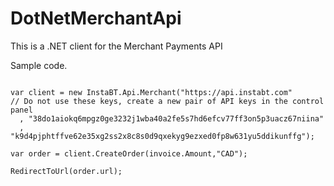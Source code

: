 DotNetMerchantApi
=================

This is a .NET client for the Merchant Payments API


Sample code.

```CSharp

var client = new InstaBT.Api.Merchant("https://api.instabt.com"
// Do not use these keys, create a new pair of API keys in the control panel
  , "38do1aiokq6mpgz0ge3232j1wba40a2fe5s7hd6efcv77ff3on5p3uacz67niina"
  , "k9d4pjphtffve62e35xg2ss2x8c8s0d9qxekyg9ezxed0fp8w631yu5ddikunffg");

var order = client.CreateOrder(invoice.Amount,"CAD"); 

RedirectToUrl(order.url);

```
